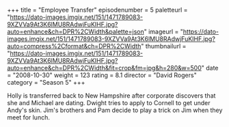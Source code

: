 +++
title = "Employee Transfer"
episodenumber = 5
paletteurl = "https://dato-images.imgix.net/151/1471789083-9XZVVa9At3K6lMU8RAdwjFuKIHF.jpg?auto=enhance&ch=DPR%2CWidth&palette=json"
imageurl = "https://dato-images.imgix.net/151/1471789083-9XZVVa9At3K6lMU8RAdwjFuKIHF.jpg?auto=compress%2Cformat&ch=DPR%2CWidth"
thumbnailurl = "https://dato-images.imgix.net/151/1471789083-9XZVVa9At3K6lMU8RAdwjFuKIHF.jpg?auto=enhance&ch=DPR%2CWidth&fit=crop&fm=jpg&h=280&w=500"
date = "2008-10-30"
weight = 123
rating = 8.1
director = "David Rogers"
category = "Season 5"
+++

Holly is transferred back to New Hampshire after corporate discovers that she and Michael are dating. Dwight tries to apply to Cornell to get under Andy's skin. Jim's brothers and Pam decide to play a trick on Jim when they meet for lunch.